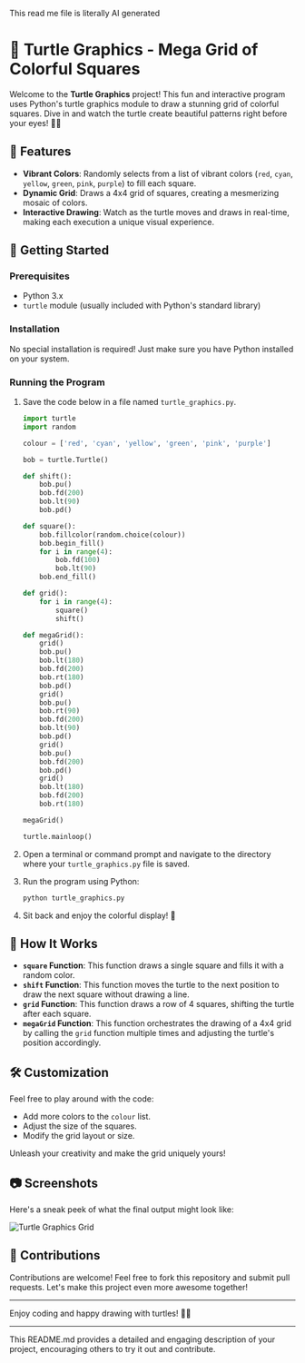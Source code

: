 This read me file is literally AI generated
# 🐢 Turtle Graphics - Mega Grid of Colorful Squares

Welcome to the **Turtle Graphics** project! This fun and interactive program uses Python's turtle graphics module to draw a stunning grid of colorful squares. Dive in and watch the turtle create beautiful patterns right before your eyes! 🌈✨

## 🎨 Features

- **Vibrant Colors**: Randomly selects from a list of vibrant colors (`red`, `cyan`, `yellow`, `green`, `pink`, `purple`) to fill each square.
- **Dynamic Grid**: Draws a 4x4 grid of squares, creating a mesmerizing mosaic of colors.
- **Interactive Drawing**: Watch as the turtle moves and draws in real-time, making each execution a unique visual experience.

## 🚀 Getting Started

### Prerequisites

- Python 3.x
- `turtle` module (usually included with Python's standard library)

### Installation

No special installation is required! Just make sure you have Python installed on your system.

### Running the Program

1. Save the code below in a file named `turtle_graphics.py`.

    ```python
    import turtle
    import random

    colour = ['red', 'cyan', 'yellow', 'green', 'pink', 'purple']

    bob = turtle.Turtle()

    def shift():
        bob.pu()
        bob.fd(200)
        bob.lt(90)
        bob.pd()

    def square():
        bob.fillcolor(random.choice(colour))
        bob.begin_fill()
        for i in range(4):
            bob.fd(100)
            bob.lt(90)
        bob.end_fill()

    def grid():
        for i in range(4):
            square()
            shift()

    def megaGrid():
        grid()
        bob.pu()
        bob.lt(180)
        bob.fd(200)
        bob.rt(180)
        bob.pd()
        grid()
        bob.pu()
        bob.rt(90)
        bob.fd(200)
        bob.lt(90)
        bob.pd()
        grid()
        bob.pu()
        bob.fd(200)
        bob.pd()
        grid()
        bob.lt(180)
        bob.fd(200)
        bob.rt(180)

    megaGrid()

    turtle.mainloop()
    ```

2. Open a terminal or command prompt and navigate to the directory where your `turtle_graphics.py` file is saved.

3. Run the program using Python:
    ```bash
    python turtle_graphics.py
    ```

4. Sit back and enjoy the colorful display! 🌟

## 🤔 How It Works

- **`square` Function**: This function draws a single square and fills it with a random color.
- **`shift` Function**: This function moves the turtle to the next position to draw the next square without drawing a line.
- **`grid` Function**: This function draws a row of 4 squares, shifting the turtle after each square.
- **`megaGrid` Function**: This function orchestrates the drawing of a 4x4 grid by calling the `grid` function multiple times and adjusting the turtle's position accordingly.

## 🛠️ Customization

Feel free to play around with the code:
- Add more colors to the `colour` list.
- Adjust the size of the squares.
- Modify the grid layout or size.

Unleash your creativity and make the grid uniquely yours!

## 📷 Screenshots

Here's a sneak peek of what the final output might look like:

![Turtle Graphics Grid](https://via.placeholder.com/600x400.png?text=Colorful+Grid+of+Squares)

## 🙌 Contributions

Contributions are welcome! Feel free to fork this repository and submit pull requests. Let's make this project even more awesome together!


---

Enjoy coding and happy drawing with turtles! 🐢🎉

---

This README.md provides a detailed and engaging description of your project, encouraging others to try it out and contribute.
